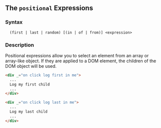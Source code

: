 
## The `positional` Expressions

### Syntax

```ebnf
  (first | last | random) [(in | of | from)] <expression>
```

### Description

Positional expressions allow you to select an element from an array or array-like object.  If they are applied to a
DOM element, the children of the DOM object will be used.

```html
<div _="on click log first in me">
  ...
  Log my first child
  ...
</div>

<div _="on click log last in me">
  ...
  Log my last child
  ...
</div>
```

